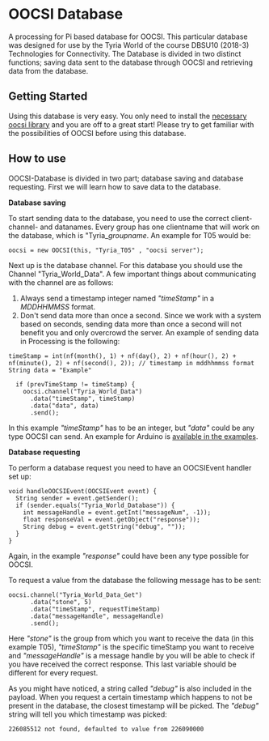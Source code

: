 # OOCSI Database

A processing for Pi based database for OOCSI. This particular database was designed for use by the Tyria World of the course DBSU10 (2018-3) Technologies for Connectivity. The Database is divided in two distinct functions; saving data sent to the database through OOCSI and retrieving data from the database.

## Getting Started
Using this database is very easy. You only need to install the [necessary oocsi library](https://github.com/iddi) and you are off to a great start! Please try to get familiar with the possibilities of OOCSI before using this database.

## How to use
OOCSI-Database is divided in two part; database saving and database requesting. First we will learn how to save data to the database.

**Database saving**

To start sending data to the database, you need to use the correct client- channel- and datanames. Every group has one clientname that will work on the database, which is "Tyria_*groupname*. An example for T05 would be:
```Processing
oocsi = new OOCSI(this, "Tyria_T05" , "oocsi server");
```
Next up is the database channel. For this database you should use the Channel "Tyria_World_Data". A few important things about communicating with the channel are as follows:
1. Always send a timestamp integer named *"timeStamp"* in a *MDDHHMMSS* format.
2. Don't send data more than once a second. Since we work with a system based on seconds, sending data more than once a second will not benefit you and only overcrowd the server.
An example of sending data in Processing is the following:
```Processing
timeStamp = int(nf(month(), 1) + nf(day(), 2) + nf(hour(), 2) + nf(minute(), 2) + nf(second(), 2)); // timestamp in mddhhmmss format
String data = "Example"

  if (prevTimeStamp != timeStamp) {
    oocsi.channel("Tyria_World_Data")
      .data("timeStamp", timeStamp)
      .data("data", data)
      .send();
```
In this example *"timeStamp"* has to be an integer, but *"data"* could be any type OOCSI can send.
An example for Arduino is [available in the examples](/Examples/Arduino_getTime/).

**Database requesting**

To perform a database request you need to have an OOCSIEvent handler set up:
```Processing
void handleOOCSIEvent(OOCSIEvent event) {
  String sender = event.getSender();
  if (sender.equals("Tyria_World_Database")) {
    int messageHandle = event.getInt("messageNum", -1));
    float responseVal = event.getObject("response"));
    String debug = event.getString("debug", ""));
  }
}
```
Again, in the example *"response"* could have been any type possible for OOCSI.

To request a value from the database the following message has to be sent:
```Processing
oocsi.channel("Tyria_World_Data_Get")
      .data("stone", 5)
      .data("timeStamp", requestTimeStamp)
      .data("messageHandle", messageHandle)
      .send();
```
Here *"stone"* is the group from which you want to receive the data (in this example T05), *"timeStamp"* is the specific timeStamp you want to receive and *"messageHandle"* is a message handle by you will be able to check if you have received the correct response. This last variable should be different for every request.

As you might have noticed, a string called *"debug"* is also included in the payload. When you request a certain timestamp which happens to not be present in the database, the closest timestamp will be picked. The *"debug"* string will tell you which timestamp was picked:
```
226085512 not found, defaulted to value from 226090000
```
